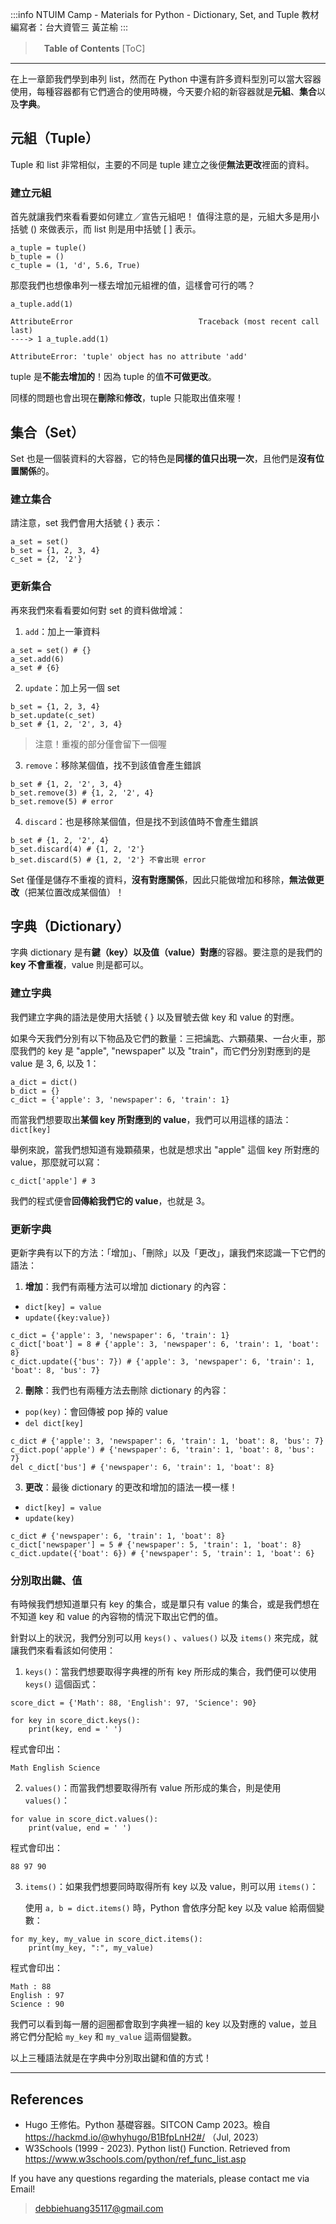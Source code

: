:::info
NTUIM Camp - Materials for Python - Dictionary, Set, and Tuple
教材編寫者：台大資管三 黃芷榆
:::


>　**Table of Contents**
[ToC]
---

在上一章節我們學到串列 list，然而在 Python 中還有許多資料型別可以當大容器使用，每種容器都有它們適合的使用時機，今天要介紹的新容器就是**元組**、**集合**以及**字典**。

## 元組（Tuple）
Tuple 和 list 非常相似，主要的不同是 tuple 建立之後便**無法更改**裡面的資料。

### 建立元組
首先就讓我們來看看要如何建立／宣告元組吧！
值得注意的是，元組大多是用小括號 () 來做表示，而 list 則是用中括號 [ ] 表示。
```python=
a_tuple = tuple()
b_tuple = ()
c_tuple = (1, 'd', 5.6, True)
```

那麼我們也想像串列一樣去增加元組裡的值，這樣會可行的嗎？
```python=
a_tuple.add(1)
```
```
AttributeError                            Traceback (most recent call last)
----> 1 a_tuple.add(1)

AttributeError: 'tuple' object has no attribute 'add'
```
tuple 是**不能去增加的**！因為 tuple 的值**不可做更改**。

同樣的問題也會出現在**刪除**和**修改**，tuple 只能取出值來喔！

## 集合（Set）
Set 也是一個裝資料的大容器，它的特色是**同樣的值只出現一次**，且他們是**沒有位置關係**的。

### 建立集合
請注意，set 我們會用大括號 { } 表示：
```python=
a_set = set()
b_set = {1, 2, 3, 4}
c_set = {2, '2'}
```
### 更新集合
再來我們來看看要如何對 set 的資料做增減：
1. ```add```：加上一筆資料
```python=
a_set = set() # {}
a_set.add(6)
a_set # {6}
```
2. ```update```：加上另一個 set
```python=
b_set = {1, 2, 3, 4}
b_set.update(c_set)
b_set # {1, 2, '2', 3, 4}
```
> 注意！重複的部分僅會留下一個喔

3. ```remove```：移除某個值，找不到該值會產生錯誤
```python=
b_set # {1, 2, '2', 3, 4}
b_set.remove(3) # {1, 2, '2', 4}
b_set.remove(5) # error
```
4. ```discard```：也是移除某個值，但是找不到該值時不會產生錯誤
```python=
b_set # {1, 2, '2', 4}
b_set.discard(4) # {1, 2, '2'}
b_set.discard(5) # {1, 2, '2'} 不會出現 error
```

Set 僅僅是儲存不重複的資料，**沒有對應關係**，因此只能做增加和移除，**無法做更改**（把某位置改成某個值）！

## 字典（Dictionary）
字典 dictionary 是有**鍵（key）以及值（value）對應**的容器。要注意的是我們的 **key 不會重複**，value 則是都可以。

### 建立字典
我們建立字典的語法是使用大括號 { } 以及冒號去做 key 和 value 的對應。

如果今天我們分別有以下物品及它們的數量：三把讑匙、六顆蘋果、一台火車，那麼我們的 key 是 "apple", "newspaper" 以及 "train"，而它們分別對應到的是 value 是 3, 6, 以及 1：
```python=
a_dict = dict()
b_dict = {}
c_dict = {'apple': 3, 'newspaper': 6, 'train': 1}
```


而當我們想要取出**某個 key 所對應到的 value**，我們可以用這樣的語法：```dict[key]```

舉例來說，當我們想知道有幾顆蘋果，也就是想求出 "apple" 這個 key 所對應的 value，那麼就可以寫：
```python=
c_dict['apple'] # 3 
```
我們的程式便會**回傳給我們它的 value**，也就是 $3$。
### 更新字典
更新字典有以下的方法：「增加」、「刪除」以及「更改」，讓我們來認識一下它們的語法：
1. **增加**：我們有兩種方法可以增加 dictionary 的內容：
* ```dict[key] = value```
* ```update({key:value})```
```python=
c_dict = {'apple': 3, 'newspaper': 6, 'train': 1}
c_dict['boat'] = 8 # {'apple': 3, 'newspaper': 6, 'train': 1, 'boat': 8}
c_dict.update({'bus': 7}) # {'apple': 3, 'newspaper': 6, 'train': 1, 'boat': 8, 'bus': 7}
```
2. **刪除**：我們也有兩種方法去刪除 dictionary 的內容：
* ```pop(key)```：會回傳被 pop 掉的 value
* ```del dict[key]```

```python=
c_dict # {'apple': 3, 'newspaper': 6, 'train': 1, 'boat': 8, 'bus': 7}
c_dict.pop('apple') # {'newspaper': 6, 'train': 1, 'boat': 8, 'bus': 7}
del c_dict['bus'] # {'newspaper': 6, 'train': 1, 'boat': 8}
```
3. **更改**：最後 dictionary 的更改和增加的語法一模一樣！
* ```dict[key] = value```
* ```update(key)```
```python=
c_dict # {'newspaper': 6, 'train': 1, 'boat': 8}
c_dict['newspaper'] = 5 # {'newspaper': 5, 'train': 1, 'boat': 8}
c_dict.update({'boat': 6}) # {'newspaper': 5, 'train': 1, 'boat': 6}
```


### 分別取出鍵、值
有時候我們想知道單只有 key 的集合，或是單只有 value 的集合，或是我們想在不知道 key 和 value 的內容物的情況下取出它們的值。

針對以上的狀況，我們分別可以用 ```keys()``` 、```values()``` 以及 ```items()``` 來完成，就讓我們來看看該如何使用：
1. ```keys()```：當我們想要取得字典裡的所有 key 所形成的集合，我們便可以使用 ```keys()``` 這個函式：
```python=
score_dict = {'Math': 88, 'English': 97, 'Science': 90}

for key in score_dict.keys():
    print(key, end = ' ')
```
程式會印出：
```
Math English Science 
```
2. ```values()```：而當我們想要取得所有 value 所形成的集合，則是使用 ```values()```：
```python=
for value in score_dict.values():
    print(value, end = ' ')
```
程式會印出：
```
88 97 90 
```
3. ```items()```：如果我們想要同時取得所有 key 以及 value，則可以用 ```items()```：

    使用 ```a, b = dict.items()``` 時，Python 會依序分配 key 以及 value 給兩個變數：
```python=
for my_key, my_value in score_dict.items():
    print(my_key, ":", my_value)
```
程式會印出：
```
Math : 88
English : 97
Science : 90
```
我們可以看到每一層的迴圈都會取到字典裡一組的 key 以及對應的 value，並且將它們分配給 ```my_key``` 和 ```my_value``` 這兩個變數。

以上三種語法就是在字典中分別取出鍵和值的方式！

---
## References
* Hugo 王修佑。Python 基礎容器。SITCON Camp 2023。檢自 https://hackmd.io/@whyhugo/B1BfpLnH2#/ （Jul, 2023）
* W3Schools (1999 - 2023). Python list() Function. Retrieved from https://www.w3schools.com/python/ref_func_list.asp



If you have any questions regarding the materials, please contact me via Email! 
> debbiehuang35117@gmail.com
